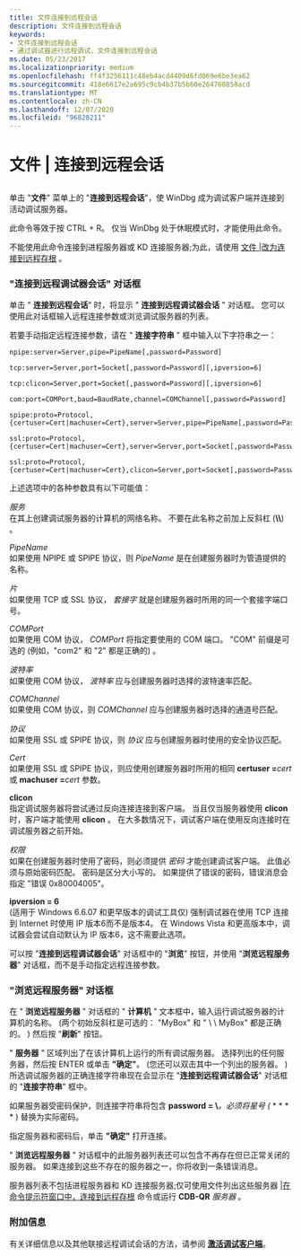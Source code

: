 ```yaml
---
title: 文件连接到远程会话
description: 文件连接到远程会话
keywords:
- 文件连接到远程会话
- 通过调试器进行远程调试，文件连接到远程会话
ms.date: 05/23/2017
ms.localizationpriority: medium
ms.openlocfilehash: ff4f3256111c48eb4acd4409d6fd069e6be3ea62
ms.sourcegitcommit: 418e6617e2a695c9cb4b37b5b60e264760858acd
ms.translationtype: MT
ms.contentlocale: zh-CN
ms.lasthandoff: 12/07/2020
ms.locfileid: "96828211"
---
```

# <a name="file--connect-to-remote-session"></a>文件 | 连接到远程会话


## <span id="ddk_file_connect_to_remote_session_dbg"></span><span id="DDK_FILE_CONNECT_TO_REMOTE_SESSION_DBG"></span>


单击 "**文件**" 菜单上的 "**连接到远程会话**"，使 WinDbg 成为调试客户端并连接到活动调试服务器。

此命令等效于按 CTRL + R。 仅当 WinDbg 处于休眠模式时，才能使用此命令。

不能使用此命令连接到进程服务器或 KD 连接服务器;为此，请使用 [文件 |改为连接到远程存根](file---connect-to-remote-stub.md) 。

### <a name="span-idconnect_to_remote_debugger_session_dialog_boxspanspan-idconnect_to_remote_debugger_session_dialog_boxspanconnect-to-remote-debugger-session-dialog-box"></a><span id="connect_to_remote_debugger_session_dialog_box"></span><span id="CONNECT_TO_REMOTE_DEBUGGER_SESSION_DIALOG_BOX"></span>"连接到远程调试器会话" 对话框

单击 " **连接到远程会话**" 时，将显示 " **连接到远程调试器会话** " 对话框。 您可以使用此对话框输入远程连接参数或浏览调试服务器的列表。

若要手动指定远程连接参数，请在 " **连接字符串** " 框中输入以下字符串之一：

```text
npipe:server=Server,pipe=PipeName[,password=Password] 

tcp:server=Server,port=Socket[,password=Password][,ipversion=6]

tcp:clicon=Server,port=Socket[,password=Password][,ipversion=6]

com:port=COMPort,baud=BaudRate,channel=COMChannel[,password=Password] 

spipe:proto=Protocol,{certuser=Cert|machuser=Cert},server=Server,pipe=PipeName[,password=Password] 

ssl:proto=Protocol,{certuser=Cert|machuser=Cert},server=Server,port=Socket[,password=Password]

ssl:proto=Protocol,{certuser=Cert|machuser=Cert},clicon=Server,port=Socket[,password=Password]
```

上述选项中的各种参数具有以下可能值：

<span id="Server"></span><span id="server"></span><span id="SERVER"></span>*服务*  
在其上创建调试服务器的计算机的网络名称。 不要在此名称之前加上反斜杠 (**\\\\**) 。

<span id="PipeName"></span><span id="pipename"></span><span id="PIPENAME"></span>*PipeName*  
如果使用 NPIPE 或 SPIPE 协议，则 *PipeName* 是在创建服务器时为管道提供的名称。

<span id="Socket"></span><span id="socket"></span><span id="SOCKET"></span>*片*  
如果使用 TCP 或 SSL 协议， *套接字* 就是创建服务器时所用的同一个套接字端口号。

<span id="COMPort"></span><span id="comport"></span><span id="COMPORT"></span>*COMPort*  
如果使用 COM 协议， *COMPort* 将指定要使用的 COM 端口。 "COM" 前缀是可选的 (例如，"com2" 和 "2" 都是正确的) 。

<span id="BaudRate"></span><span id="baudrate"></span><span id="BAUDRATE"></span>*波特率*  
如果使用 COM 协议， *波特率* 应与创建服务器时选择的波特速率匹配。

<span id="COMChannel"></span><span id="comchannel"></span><span id="COMCHANNEL"></span>*COMChannel*  
如果使用 COM 协议，则 *COMChannel* 应与创建服务器时选择的通道号匹配。

<span id="Protocol"></span><span id="protocol"></span><span id="PROTOCOL"></span>*协议*  
如果使用 SSL 或 SPIPE 协议，则 *协议* 应与创建服务器时使用的安全协议匹配。

<span id="Cert"></span><span id="cert"></span><span id="CERT"></span>*Cert*  
如果使用 SSL 或 SPIPE 协议，则应使用创建服务器时所用的相同 **certuser =**<em>cert</em> 或 **machuser =**<em>cert</em> 参数。

<span id="clicon"></span><span id="CLICON"></span>**clicon**  
指定调试服务器将尝试通过反向连接连接到客户端。 当且仅当服务器使用 **clicon** 时，客户端才能使用 **clicon** 。 在大多数情况下，调试客户端在使用反向连接时在调试服务器之前开始。

<span id="Password"></span><span id="password"></span><span id="PASSWORD"></span>*权限*  
如果在创建服务器时使用了密码，则必须提供 *密码* 才能创建调试客户端。 此值必须与原始密码匹配。 密码是区分大小写的。 如果提供了错误的密码，错误消息会指定 "错误 0x80004005"。

<span id="ipversion_6"></span><span id="IPVERSION_6"></span>**ipversion = 6**  
 (适用于 Windows 6.6.07 和更早版本的调试工具仅) 强制调试器在使用 TCP 连接到 Internet 时使用 IP 版本6而不是版本4。 在 Windows Vista 和更高版本中，调试器会尝试自动默认为 IP 版本6，这不需要此选项。

可以按 "**连接到远程调试器会话**" 对话框中的 "**浏览**" 按钮，并使用 "**浏览远程服务器**" 对话框，而不是手动指定远程连接参数。

### <a name="span-idbrowse_remote_servers_dialog_boxspanspan-idbrowse_remote_servers_dialog_boxspanbrowse-remote-servers-dialog-box"></a><span id="browse_remote_servers_dialog_box"></span><span id="BROWSE_REMOTE_SERVERS_DIALOG_BOX"></span>"浏览远程服务器" 对话框

在 " **浏览远程服务器** " 对话框的 " **计算机** " 文本框中，输入运行调试服务器的计算机的名称。  (两个初始反斜杠是可选的： "MyBox" 和 " \\ \\ MyBox" 都是正确的。 ) 然后按 "**刷新**" 按钮。

" **服务器** " 区域列出了在该计算机上运行的所有调试服务器。 选择列出的任何服务器，然后按 ENTER 或单击 **"确定"**。  (您还可以双击其中一个列出的服务器。 ) 所选调试服务器的正确连接字符串现在会显示在 "**连接到远程调试器会话**" 对话框的 "**连接字符串**" 框中。

如果服务器受密码保护，则连接字符串将包含 **password = \\**<em>。必须将星号 (</em> * \* * * ) 替换为实际密码。

指定服务器和密码后，单击 **"确定"** 打开连接。

" **浏览远程服务器** " 对话框中的此服务器列表还可以包含不再存在但已正常关闭的服务器。 如果连接到这些不存在的服务器之一，你将收到一条错误消息。

服务器列表不包括进程服务器和 KD 连接服务器;仅可使用文件列出这些服务器 [|在命令提示符窗口中，连接到远程存根](file---connect-to-remote-stub.md) 命令或运行 **CDB-QR** *服务器* 。

### <a name="span-idadditional_informationspanspan-idadditional_informationspanadditional-information"></a><span id="additional_information"></span><span id="ADDITIONAL_INFORMATION"></span>附加信息

有关详细信息以及其他联接远程调试会话的方法，请参阅 [**激活调试客户端**](activating-a-debugging-client.md)。

 

 





